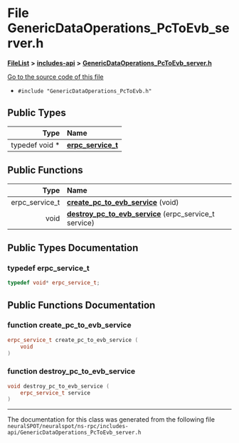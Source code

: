 

# File GenericDataOperations\_PcToEvb\_server.h



[**FileList**](files.md) **>** [**includes-api**](dir_2723405b1f2a31e5bda368efdd9e115c.md) **>** [**GenericDataOperations\_PcToEvb\_server.h**](_generic_data_operations___pc_to_evb__server_8h.md)

[Go to the source code of this file](_generic_data_operations___pc_to_evb__server_8h_source.md)



* `#include "GenericDataOperations_PcToEvb.h"`

















## Public Types

| Type | Name |
| ---: | :--- |
| typedef void \* | [**erpc\_service\_t**](#typedef-erpc_service_t)  <br> |




















## Public Functions

| Type | Name |
| ---: | :--- |
|  erpc\_service\_t | [**create\_pc\_to\_evb\_service**](#function-create_pc_to_evb_service) (void) <br> |
|  void | [**destroy\_pc\_to\_evb\_service**](#function-destroy_pc_to_evb_service) (erpc\_service\_t service) <br> |




























## Public Types Documentation




### typedef erpc\_service\_t 

```C++
typedef void* erpc_service_t;
```



## Public Functions Documentation




### function create\_pc\_to\_evb\_service 

```C++
erpc_service_t create_pc_to_evb_service (
    void
) 
```






### function destroy\_pc\_to\_evb\_service 

```C++
void destroy_pc_to_evb_service (
    erpc_service_t service
) 
```




------------------------------
The documentation for this class was generated from the following file `neuralSPOT/neuralspot/ns-rpc/includes-api/GenericDataOperations_PcToEvb_server.h`

